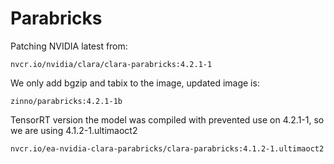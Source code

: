 # Parabricks

Patching NVIDIA latest from:

```
nvcr.io/nvidia/clara/clara-parabricks:4.2.1-1
```

We only add bgzip and tabix to the image, updated image is:

```
zinno/parabricks:4.2.1-1b
```

TensorRT version the model was compiled with prevented use on 4.2.1-1, so we are using 4.1.2-1.ultimaoct2

```
nvcr.io/ea-nvidia-clara-parabricks/clara-parabricks:4.1.2-1.ultimaoct2
```
